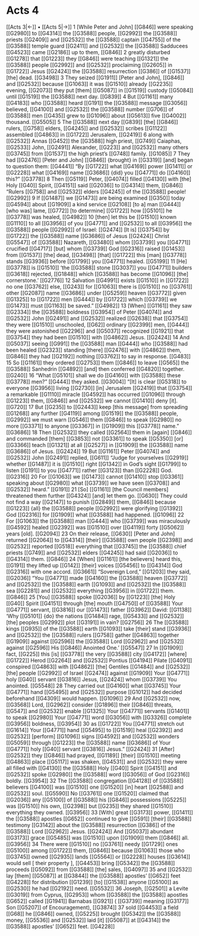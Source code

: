 # Acts 4
[[Acts 3|←]] • [[Acts 5|→]]
1 [While Peter and John] [[G846]] were speaking [[G2980]] to [[G4314]] the [[G3588]] people, [[G2992]] the [[G3588]] priests [[G2409]] and [[G2532]] the [[G3588]] captain [[G4755]] of the [[G3588]] temple guard [[G2411]] and [[G2532]] the [[G3588]] Sadducees [[G4523]] came [[G2186]] up to them, [[G846]] 
2 greatly disturbed [[G1278]] that [[G1223]] they [[G846]] were teaching [[G1321]] the [[G3588]] people [[G2992]] and [[G2532]] proclaiming [[G2605]] in [[G1722]] Jesus [[G2424]] the [[G3588]] resurrection [[G386]] of [[G1537]] [the] dead. [[G3498]] 
3 They seized [[G1911]] [Peter and John], [[G846]] and [[G2532]] because [[G1063]] it was [[G1510]] already [[G2235]] evening, [[G2073]] they put [them] [[G5087]] in [[G1519]] custody [[G5084]] until [[G1519]] the [[G3588]] next day. [[G839]] 
4 But [[G1161]] many [[G4183]] who [[G3588]] heard [[G191]] the [[G3588]] message [[G3056]] believed, [[G4100]] and [[G2532]] the [[G3588]] number [[G706]] of [[G3588]] men [[G435]] grew to [[G1096]] about [[G5613]] five [[G4002]] thousand. [[G5505]] 
5 The [[G3588]] next day [[G839]] [the] [[G846]] rulers, [[G758]] elders, [[G4245]] and [[G2532]] scribes [[G1122]] assembled [[G4863]] in [[G1722]] Jerusalem, [[G2419]] 
6 along with [[G2532]] Annas [[G452]] the [[G3588]] high priest, [[G749]] Caiaphas, [[G2533]] John, [[G2491]] Alexander, [[G223]] and [[G2532]] many others [[G3745]] from [[G1537]] the high priest’s [[G748]] family. [[G1085]] 
7 They had [[G2476]] [Peter and John] [[G846]] {brought} in [[G3319]] [and] began to question them: [[G4441]] “By [[G1722]] what [[G4169]] power [[G1411]] or [[G2228]] what [[G4169]] name [[G3686]] {did} you [[G4771]] do [[G4160]] this?” [[G3778]] 
8 Then [[G5119]] Peter, [[G4074]] filled [[G4130]] with [the] Holy [[G40]] Spirit, [[G4151]] said [[G2036]] to [[G4314]] them, [[G846]] “Rulers [[G758]] and [[G2532]] elders [[G4245]] of the [[G3588]] people! [[G2992]] 
9 If [[G1487]] we [[G1473]] are being examined [[G350]] today [[G4594]] about [[G1909]] a kind service [[G2108]] [to a] man [[G444]] [who was] lame, [[G772]] [to determine] [[G1722]] how [[G5101]] he [[G3778]] was healed, [[G4982]] 
10 [then] let this be [[G1510]] known [[G1110]] to all [[G3956]] of you [[G4771]] and [[G2532]] to all [[G3956]] the [[G3588]] people [[G2992]] of Israel: [[G2474]] [It is] [[G3754]] by [[G1722]] the [[G3588]] name [[G3686]] of Jesus [[G2424]] Christ [[G5547]] of [[G3588]] Nazareth, [[G3480]] whom [[G3739]] you [[G4771]] crucified [[G4717]] [but] whom [[G3739]] God [[G2316]] raised [[G1453]] from [[G1537]] [the] dead, [[G3498]] [that] [[G1722]] this [man] [[G3778]] stands [[G3936]] before [[G1799]] you [[G4771]] healed. [[G5199]] 
11 [He] [[G3778]] is [[G1510]] ‘the [[G3588]] stone [[G3037]] you [[G4771]] builders [[G3618]] rejected, [[G1848]] which [[G3588]] has become [[G1096]] [the] cornerstone.’ [[G2776]] 
12 Salvation [[G4991]] exists [[G1510]] in [[G1722]] no one [[G3762]] else, [[G243]] for [[G1063]] there is [[G1510]] no [[G3761]] other [[G2087]] name [[G3686]] under [[G5259]] heaven [[G3772]] given [[G1325]] to [[G1722]] men [[G444]] by [[G1722]] which [[G3739]] we [[G1473]] must [[G1163]] be saved.” [[G4982]] 
13 [When] [[G1161]] they saw [[G2334]] the [[G3588]] boldness [[G3954]] of Peter [[G4074]] and [[G2532]] John [[G2491]] and [[G2532]] realized [[G2638]] that [[G3754]] they were [[G1510]] unschooled, [[G62]] ordinary [[G2399]] men, [[G444]] they were astonished [[G2296]] and [[G5037]] recognized [[G1921]] that [[G3754]] they had been [[G1510]] with [[G4862]] Jesus. [[G2424]] 
14 And [[G5037]] seeing [[G991]] the [[G3588]] man [[G444]] who [[G3588]] had been healed [[G2323]] standing [there] [[G2476]] with [[G4862]] them, [[G846]] they had [[G2192]] nothing [[G3762]] to say in response. [[G483]] 
15 So [[G1161]] they ordered [[G2753]] them [[G846]] to leave [[G565]] the [[G3588]] Sanhedrin [[G4892]] [and] then conferred [[G4820]] together. [[G240]] 
16 “What [[G5101]] shall we do [[G4160]] with [[G3588]] these [[G3778]] men?” [[G444]] they asked. [[G3004]] “[It] is clear [[G5318]] to everyone [[G3956]] living [[G2730]] [in] Jerusalem [[G2419]] that [[G3754]] a remarkable [[G1110]] miracle [[G4592]] has occurred [[G1096]] through [[G1223]] them, [[G846]] and [[G2532]] we cannot [[G1410]] deny [it]. [[G720]] 
17 But [[G235]] to [[G2443]] keep [this message] from spreading [[G1268]] any further [[G4119]] among [[G1519]] the [[G3588]] people, [[G2992]] we must warn [[G546]] them [[G846]] to speak [[G2980]] no more [[G3371]] to anyone [[G3367]] in [[G1909]] this [[G3778]] name.” [[G3686]] 
18 Then [[G2532]] they called [[G2564]] them in [again] [[G846]] and commanded [them] [[G3853]] not [[G3361]] to speak [[G5350]] [or] [[G3366]] teach [[G1321]] at all [[G2527]] in [[G1909]] the [[G3588]] name [[G3686]] of Jesus. [[G2424]] 
19 But [[G1161]] Peter [[G4074]] and [[G2532]] John [[G2491]] replied, [[G611]] “Judge for yourselves [[G2919]] whether [[G1487]] it is [[G1510]] right [[G1342]] in God’s sight [[G1799]] to listen [[G191]] to you [[G4771]] rather [[G3123]] than [[G2228]] God. [[G2316]] 
20 For [[G1063]] we [[G1473]] cannot [[G1410]] stop [[G3361]] speaking about [[G2980]] what [[G3739]] we have seen [[G3708]] and [[G2532]] heard.” [[G191]] 
21 [So] [[G1161]] [the Council members] threatened them further [[G4324]] [and] let them go. [[G630]] They could not find a way [[G2147]] to punish [[G2849]] them, [[G846]] because [[G1223]] {all} the [[G3588]] people [[G2992]] were glorifying [[G1392]] God [[G2316]] for [[G1909]] what [[G3588]] had happened. [[G1096]] 
22 For [[G1063]] the [[G3588]] man [[G444]] who [[G3739]] was miraculously [[G4592]] healed [[G2392]] was [[G1510]] over [[G4119]] forty [[G5062]] years [old]. [[G2094]] 
23 On their release, [[G630]] [Peter and John] returned [[G2064]] to [[G4314]] [their] [[G3588]] own people [[G2398]] and [[G2532]] reported [[G518]] everything that [[G3745]] the [[G3588]] chief priests [[G749]] and [[G2532]] elders [[G4245]] had said [[G2036]] to [[G4314]] them. [[G846]] 
24 [When] [[G1161]] [the believers] heard this, [[G191]] they lifted up [[G142]] [their] voices [[G5456]] to [[G4314]] God [[G2316]] with one accord. [[G3661]] “Sovereign Lord,” [[G1203]] they said, [[G2036]] “You [[G4771]] made [[G4160]] the [[G3588]] heaven [[G3772]] and [[G2532]] the [[G3588]] earth [[G1093]] and [[G2532]] the [[G3588]] sea [[G2281]] and [[G2532]] everything [[G3956]] in [[G1722]] them. [[G846]] 
25 [You] [[G3588]] spoke [[G2036]] by [[G1223]] [the] Holy [[G40]] Spirit [[G4151]] through [the] mouth [[G4750]] of [[G3588]] Your [[G4771]] servant, [[G3816]] our [[G1473]] father [[G3962]] David: [[G1138]] ‘Why [[G5101]] {do} the nations [[G1484]] rage, [[G5433]] and [[G2532]] [the] peoples [[G2992]] plot [[G3191]] in vain? [[G2756]] 
26 The [[G3588]] kings [[G935]] of the [[G3588]] earth [[G1093]] take [their] stand [[G3936]] and [[G2532]] the [[G3588]] rulers [[G758]] gather [[G4863]] together [[G1909]] against [[G2596]] the [[G3588]] Lord [[G2962]] and [[G2532]] against [[G2596]] His [[G846]] Anointed One.’ [[G5547]] 
27 In [[G1909]] fact, [[G225]] this [is] [[G3778]] the very [[G3588]] city [[G4172]] [where] [[G1722]] Herod [[G2264]] and [[G2532]] Pontius [[G4194]] Pilate [[G4091]] conspired [[G4863]] with [[G4862]] [the] Gentiles [[G1484]] and [[G2532]] [the] people [[G2992]] of Israel [[G2474]] against [[G1909]] Your [[G4771]] holy [[G40]] servant [[G3816]] Jesus, [[G2424]] whom [[G3739]] You anointed. [[G5548]] 
28 They carried out [[G4160]] what [[G3745]] Your [[G4771]] hand [[G5495]] and [[G2532]] purpose [[G1012]] had decided beforehand [[G4309]] would happen. [[G1096]] 
29 And [[G2532]] now, [[G3568]] Lord, [[G2962]] consider [[G1896]] their [[G846]] threats, [[G547]] and [[G2532]] enable [[G1325]] Your [[G4771]] servants [[G1401]] to speak [[G2980]] Your [[G4771]] word [[G3056]] with [[G3326]] complete [[G3956]] boldness, [[G3954]] 
30 as [[G1722]] You [[G4771]] stretch out [[G1614]] Your [[G4771]] hand [[G5495]] to [[G1519]] heal [[G2392]] and [[G2532]] [perform] [[G1096]] signs [[G4592]] and [[G2532]] wonders [[G5059]] through [[G1223]] the [[G3588]] name [[G3686]] of Your [[G4771]] holy [[G40]] servant [[G3816]] Jesus.” [[G2424]] 
31 [After] [[G2532]] they [[G846]] had prayed, [[G1189]] [their] [[G1510]] meeting [[G4863]] place [[G5117]] was shaken, [[G4531]] and [[G2532]] they were all filled with [[G4130]] the [[G3588]] Holy [[G40]] Spirit [[G4151]] and [[G2532]] spoke [[G2980]] the [[G3588]] word [[G3056]] of God [[G2316]] boldly. [[G3954]] 
32 The [[G3588]] congregation [[G4128]] of [[G3588]] believers [[G4100]] was [[G1510]] one [[G1520]] [in] heart [[G2588]] and [[G2532]] soul. [[G5590]] No [[G3761]] one [[G1520]] claimed that [[G2036]] any [[G5100]] of [[G3588]] his [[G846]] possessions [[G5225]] was [[G1510]] his own, [[G2398]] but [[G235]] they shared [[G1510]] everything they owned. [[G3956]] 
33 [With] great [[G3173]] power, [[G1411]] the [[G3588]] apostles [[G652]] continued to give [[G591]] [their] [[G3588]] testimony [[G3142]] about the [[G3588]] resurrection [[G386]] of the [[G3588]] Lord [[G2962]] Jesus. [[G2424]] And [[G5037]] abundant [[G3173]] grace [[G5485]] was [[G1510]] upon [[G1909]] them [[G846]] all. [[G3956]] 
34 There were [[G1510]] no [[G3761]] needy [[G1729]] ones [[G5100]] among [[G1722]] them, [[G846]] because [[G1063]] those who [[G3745]] owned [[G2935]] lands [[G5564]] or [[G2228]] houses [[G3614]] would sell [ their property ], [[G4453]] bring [[G5342]] the [[G3588]] proceeds [[G5092]] from [[G3588]] [the] sales, [[G4097]] 
35 and [[G2532]] lay [them] [[G5087]] at [[G3844]] the [[G3588]] apostles’ [[G652]] feet [[G4228]] for distribution [[G1239]] [to] [[G1538]] anyone [[G5100]] as [[G2530]] he had [[G2192]] need. [[G5532]] 
36 Joseph, [[G2501]] a Levite [[G3019]] from Cyprus, [[G2953]] whom [[G3588]] the [[G3588]] apostles [[G652]] called [[G1941]] Barnabas [[G921]] ( [[G3739]] meaning [[G3177]] Son [[G5207]] of Encouragement), [[G3874]] 
37 sold [[G4453]] a field [[G68]] he [[G846]] owned, [[G5225]] brought [[G5342]] the [[G3588]] money, [[G5536]] and [[G2532]] laid [it] [[G5087]] at [[G4314]] the [[G3588]] apostles’ [[G652]] feet. [[G4228]] 
